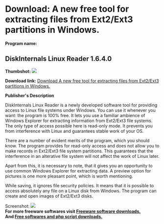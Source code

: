 # Download: A new free tool for extracting files from Ext2/Ext3 partitions in Windows.

**Program name:**

## DiskInternals Linux Reader 1.6.4.0

  
**Thumbshot:** ![](http://www.freewarefiles.com/screenshot/di_linuxreader_md.gif)   
  
**Download link:** [Download A new free tool for extracting files from Ext2/Ext3 partitions in Windows.](http://freesoftwares.boysofts.com/DiskInternals-Linux-Reader_program_21787.html)  
  


**Publisher's Description**  
  


DiskInternals Linux Reader is a newly developed software tool for providing access to Linux file systems under Windows. You can use it whenever you want: the program is 100% free. It lets you use a familiar ambience of Windows Explorer for extracting information from Ext2/Ext3 file systems. The only type of access possible here is read-only mode. It prevents you from interference with Linux and guarantees stable work of your OS. 

There are a number of evident merits of the program, which you should know. The program provides for read-only access and does not allow you to make records in Ext2/Ext3 file system partitions. This guarantees that the interference in an alterative file system will not affect the work of Linux later.

Apart from this, it is necessary to note, that it gives you an opportunity to use common Windows Explorer for extracting data. A preview option for pictures is one more pleasant point, which is worth mentioning.

While saving, it ignores file security policies. It means that it is possible to access absolutely any file on a Linux disk from Windows. The program can create and open images of Ext2/Ext3 disks. 

  
  
Screenshot: ![](http://www.freewarefiles.com/screenshot/di_linuxreader.gif)   
**For more freeware softwares visit [Freeware software downloads.](http://freesoftwares.boysofts.com/)**   
**And [Free softwares and php script downloads.](http://www.boysofts.com/)**
